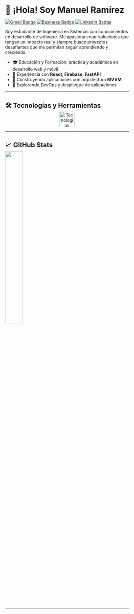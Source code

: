 
# 👋 ¡Hola! Soy Manuel Ramírez

[![Gmail Badge](https://img.shields.io/badge/Gmail-EA4335.svg?style=for-the-badge&logo=Gmail&logoColor=white)](mailto:manuel.raamirez03@gmail.com)
[![Business Badge](https://img.shields.io/badge/Business-0078D4.svg?style=for-the-badge&logo=Microsoft&logoColor=white)](mailto:manuel.ramirez@compucloud.com.mx)
[![LinkedIn Badge](https://img.shields.io/badge/LinkedIn-0A66C2?style=for-the-badge&logo=linkedin&logoColor=white)](https://www.linkedin.com/in/manuelramírez-mich)

Soy estudiante de Ingeniería en Sistemas con conocimientos en desarrollo de software. Me apasiona crear soluciones que tengan un impacto real y siempre busco proyectos desafiantes que me permitan seguir aprendiendo y creciendo.

- 🎓 Educación y Formación: práctica y académica en desarrollo web y móvil 
- 🔧 Experiencia con **React, Firebase, FastAPI**  
- 📱 Construyendo aplicaciones con arquitectura **MVVM**  
- 🚀 Explorando DevOps y despliegue de aplicaciones  

---

## 🛠️ Tecnologías y Herramientas

<div align="center">
  <img src="https://skillicons.dev/icons?i=python,java,html,css,js,react,sqlite,firebase,mongodb,fastapi,windows,linux" height="50" alt="Tecnologías" />
</div>

---

## 📈 GitHub Stats

<img src="https://github-readme-stats.vercel.app/api/top-langs/?username=Manuelillo-dev&layout=compact&theme=tokyonight" width="38%" />

---
<!DOCTYPE html>
<html lang="es">
<head>
    <meta charset="UTF-8">
    <meta name="viewport" content="width=device-width, initial-scale=1.0">
    <title>Bug Eater Snake Game</title>
    <style>
        * {
            margin: 0;
            padding: 0;
            box-sizing: border-box;
        }

        body {
            font-family: 'Courier New', monospace;
            background: linear-gradient(135deg, #1a1a2e, #16213e);
            color: #00ff88;
            display: flex;
            flex-direction: column;
            align-items: center;
            min-height: 100vh;
            padding: 20px;
        }

        .game-container {
            background: rgba(0, 0, 0, 0.8);
            padding: 20px;
            border-radius: 10px;
            border: 2px solid #00ff88;
            box-shadow: 0 0 20px rgba(0, 255, 136, 0.3);
        }

        .game-header {
            text-align: center;
            margin-bottom: 20px;
        }

        .game-title {
            font-size: 24px;
            color: #ff6b6b;
            text-shadow: 0 0 10px rgba(255, 107, 107, 0.5);
            margin-bottom: 5px;
        }

        .game-subtitle {
            font-size: 14px;
            color: #00ff88;
            opacity: 0.8;
        }

        .game-stats {
            display: flex;
            justify-content: space-between;
            margin-bottom: 10px;
            font-size: 14px;
        }

        .score {
            color: #4ecdc4;
        }

        .high-score {
            color: #ffe66d;
        }

        #gameCanvas {
            border: 2px solid #00ff88;
            background: #0a0a0a;
            display: block;
            box-shadow: 0 0 15px rgba(0, 255, 136, 0.2);
        }

        .controls {
            text-align: center;
            margin-top: 15px;
            font-size: 12px;
            color: #888;
        }

        .game-over {
            position: absolute;
            top: 50%;
            left: 50%;
            transform: translate(-50%, -50%);
            background: rgba(0, 0, 0, 0.9);
            color: #ff6b6b;
            padding: 20px;
            border-radius: 10px;
            text-align: center;
            border: 2px solid #ff6b6b;
            display: none;
        }

        .restart-btn {
            background: #00ff88;
            color: #000;
            border: none;
            padding: 10px 20px;
            border-radius: 5px;
            cursor: pointer;
            font-family: 'Courier New', monospace;
            font-weight: bold;
            margin-top: 10px;
            transition: all 0.3s;
        }

        .restart-btn:hover {
            background: #4ecdc4;
            transform: scale(1.05);
        }

        /* Confetti Animation */
        .confetti {
            position: fixed;
            width: 10px;
            height: 10px;
            background: #ff6b6b;
            pointer-events: none;
            animation: confetti-fall 3s linear forwards;
        }

        .confetti:nth-child(odd) {
            background: #00ff88;
            animation-delay: 0.5s;
        }

        .confetti:nth-child(3n) {
            background: #4ecdc4;
            animation-delay: 1s;
        }

        .confetti:nth-child(4n) {
            background: #ffe66d;
            animation-delay: 1.5s;
        }

        @keyframes confetti-fall {
            0% {
                transform: translateY(-100vh) rotate(0deg);
                opacity: 1;
            }
            100% {
                transform: translateY(100vh) rotate(720deg);
                opacity: 0;
            }
        }

        .achievement {
            position: fixed;
            top: 20px;
            right: 20px;
            background: rgba(0, 255, 136, 0.9);
            color: #000;
            padding: 10px 15px;
            border-radius: 5px;
            font-weight: bold;
            transform: translateX(300px);
            transition: transform 0.5s;
        }

        .achievement.show {
            transform: translateX(0);
        }
    </style>
</head>
<body>
    <div class="game-container">
        <div class="game-header">
            <div class="game-title">🐍 BUG EATER 🐛</div>
            <div class="game-subtitle">¡Ayuda al desarrollador a comer todos los bugs!</div>
        </div>
        
        <div class="game-stats">
            <div class="score">Bugs comidos: <span id="score">0</span></div>
            <div class="high-score">Récord: <span id="highScore">0</span></div>
        </div>
        
        <canvas id="gameCanvas" width="400" height="300"></canvas>
        
        <div class="controls">
            Usa las flechas ⬅️ ➡️ ⬆️ ⬇️ para moverte | ESPACIO para pausar
        </div>
    </div>

    <div class="game-over" id="gameOver">
        <h2>¡GAME OVER! 💀</h2>
        <p>¡Has comido <span id="finalScore">0</span> bugs!</p>
        <button class="restart-btn" onclick="restartGame()">🔄 Reintentar</button>
    </div>

    <div class="achievement" id="achievement"></div>

    <script>
        const canvas = document.getElementById('gameCanvas');
        const ctx = canvas.getContext('2d');
        const scoreElement = document.getElementById('score');
        const highScoreElement = document.getElementById('highScore');
        const gameOverElement = document.getElementById('gameOver');
        const finalScoreElement = document.getElementById('finalScore');
        const achievementElement = document.getElementById('achievement');

        const gridSize = 20;
        const tileCount = canvas.width / gridSize;

        let snake = [
            {x: 10, y: 10}
        ];
        let food = {};
        let dx = 0;
        let dy = 0;
        let score = 0;
        let highScore = localStorage.getItem('snakeHighScore') || 0;
        let gameRunning = true;
        let isPaused = false;

        highScoreElement.textContent = highScore;

        // Generar comida (bug)
        function generateFood() {
            food = {
                x: Math.floor(Math.random() * tileCount),
                y: Math.floor(Math.random() * tileCount)
            };
            
            // Asegurar que la comida no aparezca sobre la serpiente
            for (let segment of snake) {
                if (segment.x === food.x && segment.y === food.y) {
                    generateFood();
                    return;
                }
            }
        }

        function drawGame() {
            // Limpiar canvas
            ctx.fillStyle = 'black';
            ctx.fillRect(0, 0, canvas.width, canvas.height);

            // Dibujar serpiente (desarrollador)
            ctx.fillStyle = '#00ff88';
            for (let segment of snake) {
                ctx.fillRect(segment.x * gridSize, segment.y * gridSize, gridSize - 2, gridSize - 2);
            }

            // Dibujar cabeza con emoji
            ctx.fillStyle = '#4ecdc4';
            ctx.fillRect(snake[0].x * gridSize, snake[0].y * gridSize, gridSize - 2, gridSize - 2);
            
            // Dibujar comida (bug)
            ctx.fillStyle = '#ff6b6b';
            ctx.fillRect(food.x * gridSize, food.y * gridSize, gridSize - 2, gridSize - 2);
            
            // Dibujar emoji de bug
            ctx.fillStyle = '#fff';
            ctx.font = '12px Arial';
            ctx.textAlign = 'center';
            ctx.fillText('🐛', food.x * gridSize + gridSize/2, food.y * gridSize + gridSize/2 + 4);
        }

        function moveSnake() {
            if (isPaused || !gameRunning) return;

            const head = {x: snake[0].x + dx, y: snake[0].y + dy};

            // Verificar colisiones con paredes
            if (head.x < 0 || head.x >= tileCount || head.y < 0 || head.y >= tileCount) {
                gameOver();
                return;
            }

            // Verificar colisiones con el cuerpo
            for (let segment of snake) {
                if (head.x === segment.x && head.y === segment.y) {
                    gameOver();
                    return;
                }
            }

            snake.unshift(head);

            // Verificar si comió la comida
            if (head.x === food.x && head.y === food.y) {
                score++;
                scoreElement.textContent = score;
                generateFood();
                
                // Mostrar logros
                showAchievement(score);
                
                // Confetti en puntuaciones especiales
                if (score % 5 === 0) {
                    createConfetti();
                }
            } else {
                snake.pop();
            }
        }

        function gameOver() {
            gameRunning = false;
            finalScoreElement.textContent = score;
            
            if (score > highScore) {
                highScore = score;
                localStorage.setItem('snakeHighScore', highScore);
                highScoreElement.textContent = highScore;
                createConfetti();
                showAchievement(score, true);
            }
            
            gameOverElement.style.display = 'block';
        }

        function restartGame() {
            snake = [{x: 10, y: 10}];
            dx = 0;
            dy = 0;
            score = 0;
            scoreElement.textContent = score;
            gameRunning = true;
            isPaused = false;
            gameOverElement.style.display = 'none';
            generateFood();
        }

        function createConfetti() {
            for (let i = 0; i < 50; i++) {
                setTimeout(() => {
                    const confetti = document.createElement('div');
                    confetti.className = 'confetti';
                    confetti.style.left = Math.random() * window.innerWidth + 'px';
                    confetti.style.background = ['#ff6b6b', '#00ff88', '#4ecdc4', '#ffe66d'][Math.floor(Math.random() * 4)];
                    document.body.appendChild(confetti);
                    
                    setTimeout(() => confetti.remove(), 3000);
                }, i * 50);
            }
        }

        function showAchievement(currentScore, isHighScore = false) {
            let message = '';
            
            if (isHighScore) {
                message = '🎉 ¡NUEVO RÉCORD!';
            } else if (currentScore === 1) {
                message = '🎯 ¡Primer bug eliminado!';
            } else if (currentScore === 5) {
                message = '⚡ ¡Desarrollador junior!';
            } else if (currentScore === 10) {
                message = '🚀 ¡Desarrollador senior!';
            } else if (currentScore === 20) {
                message = '👑 ¡Bug Hunter Master!';
            }

            if (message) {
                achievementElement.textContent = message;
                achievementElement.classList.add('show');
                setTimeout(() => achievementElement.classList.remove('show'), 3000);
            }
        }

        function gameLoop() {
            moveSnake();
            drawGame();
            setTimeout(gameLoop, 120);
        }

        // Controles del teclado
        document.addEventListener('keydown', (e) => {
            if (!gameRunning && e.code !== 'Space') return;
            
            switch(e.code) {
                case 'ArrowUp':
                    if (dy !== 1) { dx = 0; dy = -1; }
                    break;
                case 'ArrowDown':
                    if (dy !== -1) { dx = 0; dy = 1; }
                    break;
                case 'ArrowLeft':
                    if (dx !== 1) { dx = -1; dy = 0; }
                    break;
                case 'ArrowRight':
                    if (dx !== -1) { dx = 1; dy = 0; }
                    break;
                case 'Space':
                    e.preventDefault();
                    if (gameRunning) isPaused = !isPaused;
                    break;
            }
        });

        // Inicializar juego
        generateFood();
        gameLoop();
    </script>
</body>
</html>

---

## 🚧 Proyectos destacados

- 🍩 **[SGP2 - Mini Donas Arenita](https://github.com/AngelMariscal01/MDA)** (En colaboración con [Ángel D. Mariscal](https://github.com/AngelMariscal01))  
  Sistema web integral para digitalizar la gestión de pedidos e inventario de la repostería "Mini Donas Arenita".  
  **Rol:** COO/CTO - Frontend Developer, liderando arquitectura y decisiones técnicas.  
  **Stack:** React + FastAPI + PostgreSQL + Vercel + Aiven  
  **Metodología:** DevATHENA (metodología ágil propia)

- 📊 **AsistenciasREST** (En colaboración con [Carlos H. García Lira](https://github.com/CHGL17), [Leonardo B. Garibay](https://github.com/LeonardoBG2003),[Carlos E. López Quesada](https://github.com/manyquesada))  
  API REST robusta para gestionar actividades extraescolares en el ITESZ, resolviendo la problemática de acreditación estudiantil.  
  **Arquitectura:** 3 microservicios por dominio (Asistencias, Usuarios, Grupos)  
  **Stack:** FastAPI + MongoDB Atlas + Swagger  
  **Impacto:** Optimización del proceso de liberación de créditos académicos

- 🌱 **[ControlAgro25](https://github.com/SaidPR/ControlAgro25)** (En colaboración con [Said Piñones](https://github.com/SaidPR))  
  App móvil para gestión agrícola integral: control de asistencia, producción y trabajadores.  
  **Stack:** React Native + Firebase + Expo Notifications  
  **Arquitectura:** MVVM con Firestore y notificaciones push en tiempo real

- 📱 **[Calls Linking](https://github.com/Manuelillo-dev/Calls_Linking-API_REACT-NATIVE)**  
  App móvil para gestión de trabajadores con funcionalidades avanzadas de comunicación.  
  Incluye llamadas directas, edición de perfiles con cámara/galería y navegación dinámica.  
  **Stack:** React Native + Expo + React Navigation

---

## 🙌 ¡Gracias por visitar mi perfil!

_"El conocimiento se construye paso a paso, un desafío a la vez."_
